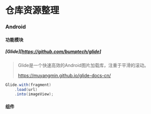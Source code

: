 # 仓库资源整理
### Android

#### 功能模块

##### [Glide][https://github.com/bumptech/glide]

>  Glide是一个快速高效的Android图片加载库，注重于平滑的滚动。
>
>  <https://muyangmin.github.io/glide-docs-cn/>

```java
Glide.with(fragment)
    .load(url)
    .into(imageView);
```

#### 组件

